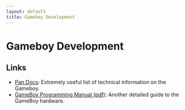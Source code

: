 ```yaml
---
layout: default
title: Gameboy Development
---
```


# Gameboy Development
## Links

* [Pan Docs]: Extremely useful list of technical information on the Gameboy.
* [GameBoy Programming Manual (pdf)][Programming Manual]: Another detailed guide
  to the GameBoy hardware.

[Pan Docs]: http://nocash.emubase.de/pandocs.htm
[Programming Manual]: http://students.washington.edu/fidelp/galp/megaguides/GameBoyProgrammingManual.pdf
